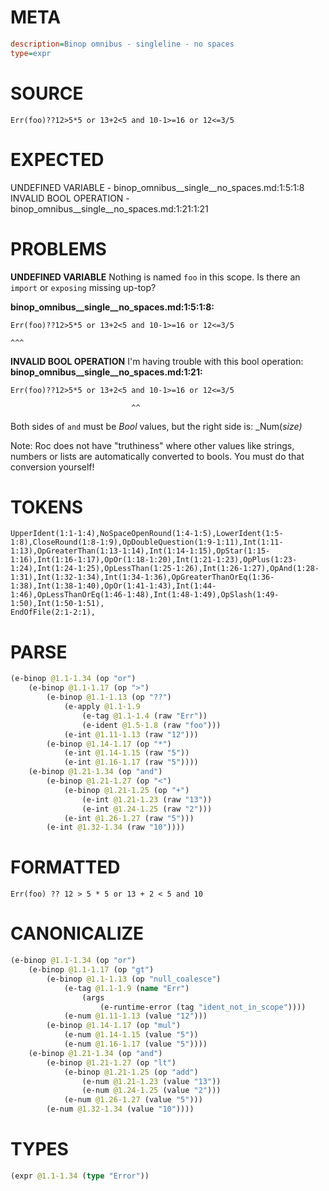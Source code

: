 # META
~~~ini
description=Binop omnibus - singleline - no spaces
type=expr
~~~
# SOURCE
~~~roc
Err(foo)??12>5*5 or 13+2<5 and 10-1>=16 or 12<=3/5
~~~
# EXPECTED
UNDEFINED VARIABLE - binop_omnibus__single__no_spaces.md:1:5:1:8
INVALID BOOL OPERATION - binop_omnibus__single__no_spaces.md:1:21:1:21
# PROBLEMS
**UNDEFINED VARIABLE**
Nothing is named `foo` in this scope.
Is there an `import` or `exposing` missing up-top?

**binop_omnibus__single__no_spaces.md:1:5:1:8:**
```roc
Err(foo)??12>5*5 or 13+2<5 and 10-1>=16 or 12<=3/5
```
    ^^^


**INVALID BOOL OPERATION**
I'm having trouble with this bool operation:
**binop_omnibus__single__no_spaces.md:1:21:**
```roc
Err(foo)??12>5*5 or 13+2<5 and 10-1>=16 or 12<=3/5
```
                               ^^

Both sides of `and` must be _Bool_ values, but the right side is:
    _Num(_size)_

Note: Roc does not have "truthiness" where other values like strings, numbers or lists are automatically converted to bools. You must do that conversion yourself!

# TOKENS
~~~zig
UpperIdent(1:1-1:4),NoSpaceOpenRound(1:4-1:5),LowerIdent(1:5-1:8),CloseRound(1:8-1:9),OpDoubleQuestion(1:9-1:11),Int(1:11-1:13),OpGreaterThan(1:13-1:14),Int(1:14-1:15),OpStar(1:15-1:16),Int(1:16-1:17),OpOr(1:18-1:20),Int(1:21-1:23),OpPlus(1:23-1:24),Int(1:24-1:25),OpLessThan(1:25-1:26),Int(1:26-1:27),OpAnd(1:28-1:31),Int(1:32-1:34),Int(1:34-1:36),OpGreaterThanOrEq(1:36-1:38),Int(1:38-1:40),OpOr(1:41-1:43),Int(1:44-1:46),OpLessThanOrEq(1:46-1:48),Int(1:48-1:49),OpSlash(1:49-1:50),Int(1:50-1:51),
EndOfFile(2:1-2:1),
~~~
# PARSE
~~~clojure
(e-binop @1.1-1.34 (op "or")
	(e-binop @1.1-1.17 (op ">")
		(e-binop @1.1-1.13 (op "??")
			(e-apply @1.1-1.9
				(e-tag @1.1-1.4 (raw "Err"))
				(e-ident @1.5-1.8 (raw "foo")))
			(e-int @1.11-1.13 (raw "12")))
		(e-binop @1.14-1.17 (op "*")
			(e-int @1.14-1.15 (raw "5"))
			(e-int @1.16-1.17 (raw "5"))))
	(e-binop @1.21-1.34 (op "and")
		(e-binop @1.21-1.27 (op "<")
			(e-binop @1.21-1.25 (op "+")
				(e-int @1.21-1.23 (raw "13"))
				(e-int @1.24-1.25 (raw "2")))
			(e-int @1.26-1.27 (raw "5")))
		(e-int @1.32-1.34 (raw "10"))))
~~~
# FORMATTED
~~~roc
Err(foo) ?? 12 > 5 * 5 or 13 + 2 < 5 and 10
~~~
# CANONICALIZE
~~~clojure
(e-binop @1.1-1.34 (op "or")
	(e-binop @1.1-1.17 (op "gt")
		(e-binop @1.1-1.13 (op "null_coalesce")
			(e-tag @1.1-1.9 (name "Err")
				(args
					(e-runtime-error (tag "ident_not_in_scope"))))
			(e-num @1.11-1.13 (value "12")))
		(e-binop @1.14-1.17 (op "mul")
			(e-num @1.14-1.15 (value "5"))
			(e-num @1.16-1.17 (value "5"))))
	(e-binop @1.21-1.34 (op "and")
		(e-binop @1.21-1.27 (op "lt")
			(e-binop @1.21-1.25 (op "add")
				(e-num @1.21-1.23 (value "13"))
				(e-num @1.24-1.25 (value "2")))
			(e-num @1.26-1.27 (value "5")))
		(e-num @1.32-1.34 (value "10"))))
~~~
# TYPES
~~~clojure
(expr @1.1-1.34 (type "Error"))
~~~
